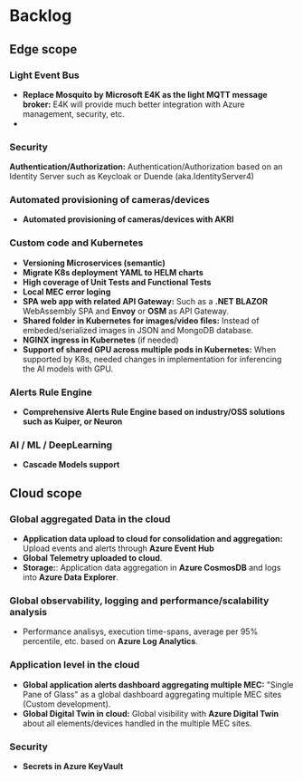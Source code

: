 # Backlog

## Edge scope

### Light Event Bus
- **Replace Mosquito by Microsoft E4K as the light MQTT message broker:** E4K will provide much better integration with Azure management, security, etc.
- 

### Security

**Authentication/Authorization:** Authentication/Authorization based on an Identity Server such as Keycloak or Duende (aka.IdentityServer4) 

### Automated provisioning of cameras/devices
- **Automated provisioning of cameras/devices with AKRI**

### Custom code and Kubernetes

- **Versioning Microservices (semantic)**
- **Migrate K8s deployment YAML to HELM charts**
- **High coverage of Unit Tests and Functional Tests**
- **Local MEC error loging**
- **SPA web app with related API Gateway:** Such as a **.NET BLAZOR** WebAssembly SPA and **Envoy** or **OSM** as API Gateway. 
- **Shared folder in Kubernetes for images/video files:** Instead of embeded/serialized images in JSON and MongoDB database.
- **NGINX ingress in Kubernetes** (if needed)
- **Support of shared GPU across multiple pods in Kubernetes:** When supported by K8s, needed changes in implementation for inferencing the AI models with GPU.

### Alerts Rule Engine
- **Comprehensive Alerts Rule Engine based on industry/OSS solutions such as Kuiper, or Neuron**

### AI / ML / DeepLearning
- **Cascade Models support**

## Cloud scope

### Global aggregated Data in the cloud 
- **Application data upload to cloud for consolidation and aggregation:** Upload events and alerts through **Azure Event Hub**
- **Global Telemetry uploaded to cloud**. 
- **Storage:**: Application data aggregation in **Azure CosmosDB** and logs into **Azure Data Explorer**.  

### Global observability, logging and performance/scalability analysis
- Performance analisys, execution time-spans, average per 95% percentile, etc. based on **Azure Log Analytics**. 

### Application level in the cloud
- **Global application alerts dashboard aggregating multiple MEC:** "Single Pane of Glass" as a global dashboard aggregating multiple MEC sites (Custom development).
- **Global Digital Twin in cloud:** Global visibility with **Azure Digital Twin** about all elements/devices handled in the multiple MEC sites. 

### Security
- **Secrets in Azure KeyVault**
